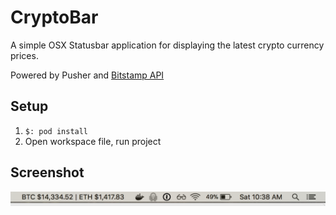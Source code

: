 # CryptoBar

A simple OSX Statusbar application for displaying the latest crypto currency prices.

Powered by Pusher and [Bitstamp API](https://www.bitstamp.net/websocket/)

## Setup
1. `$: pod install`
2. Open workspace file, run project

## Screenshot
![alt text](
https://github.com/jafework/CryptoBar/raw/master/Screenshot/screenshot1.png "Screenshot")

